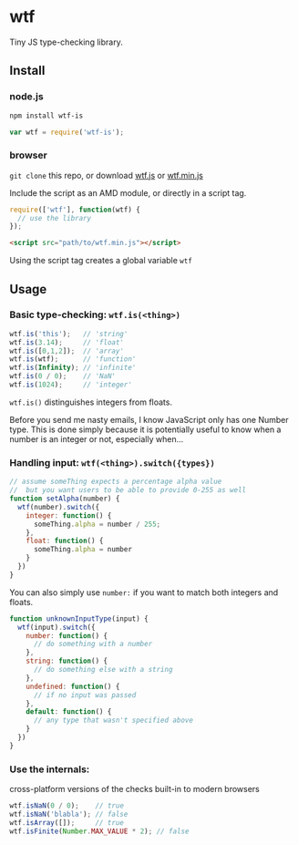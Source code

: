 # wtf

Tiny JS type-checking library.

## Install

### node.js
``` bash
npm install wtf-is
```
```javascript
var wtf = require('wtf-is');
```

### browser
`git clone` this repo, or download [wtf.js](https://raw.githubusercontent.com/jshanley/wtf/master/wtf.js) or [wtf.min.js](https://raw.githubusercontent.com/jshanley/wtf/master/wtf.min.js)

Include the script as an AMD module, or directly in a script tag.
```javascript
require(['wtf'], function(wtf) {
  // use the library
});
```
```html
<script src="path/to/wtf.min.js"></script>
```

Using the script tag creates a global variable `wtf`

## Usage

### Basic type-checking: `wtf.is(<thing>)`

```javascript
wtf.is('this');   // 'string'
wtf.is(3.14);     // 'float'
wtf.is([0,1,2]);  // 'array'
wtf.is(wtf);      // 'function'
wtf.is(Infinity); // 'infinite'
wtf.is(0 / 0);    // 'NaN'
wtf.is(1024);     // 'integer'
```

`wtf.is()` distinguishes integers from floats.

Before you send me nasty emails, I know JavaScript only has one Number type.
This is done simply because it is potentially useful to know when a number is an integer or not, especially when...

### Handling input: `wtf(<thing>).switch({types})`

```javascript
// assume someThing expects a percentage alpha value
//  but you want users to be able to provide 0-255 as well
function setAlpha(number) {
  wtf(number).switch({
    integer: function() {
      someThing.alpha = number / 255;
    },
    float: function() {
      someThing.alpha = number
    }
  })
}
```

You can also simply use `number:` if you want to match both integers and floats.

```javascript
function unknownInputType(input) {
  wtf(input).switch({
    number: function() {
      // do something with a number
    },
    string: function() {
      // do something else with a string
    },
    undefined: function() {
      // if no input was passed
    },
    default: function() {
      // any type that wasn't specified above
    }
  })
}
```

### Use the internals:

cross-platform versions of the checks built-in to modern browsers

```javascript
wtf.isNaN(0 / 0);    // true
wtf.isNaN('blabla'); // false
wtf.isArray([]);     // true
wtf.isFinite(Number.MAX_VALUE * 2); // false
```
